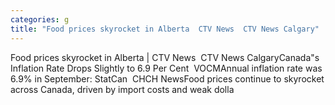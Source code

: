 ```yaml
---
categories: g
title: "Food prices skyrocket in Alberta  CTV News  CTV News Calgary"
---
```

Food prices skyrocket in Alberta | CTV News&nbsp;&nbsp;CTV News CalgaryCanada"s Inflation Rate Drops Slightly to 6.9 Per Cent&nbsp;&nbsp;VOCMAnnual inflation rate was 6.9% in September: StatCan&nbsp;&nbsp;CHCH NewsFood prices continue to skyrocket across Canada, driven by import costs and weak dolla